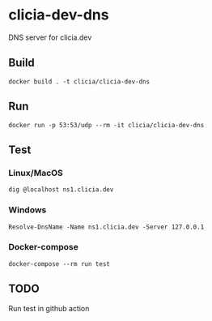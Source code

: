 # clicia-dev-dns
DNS server for clicia.dev

## Build

```
docker build . -t clicia/clicia-dev-dns
```

## Run
```
docker run -p 53:53/udp --rm -it clicia/clicia-dev-dns
```

## Test
### Linux/MacOS
```
dig @localhost ns1.clicia.dev
```

### Windows
```
Resolve-DnsName -Name ns1.clicia.dev -Server 127.0.0.1
```

### Docker-compose
```
docker-compose --rm run test
```

## TODO
Run test in github action